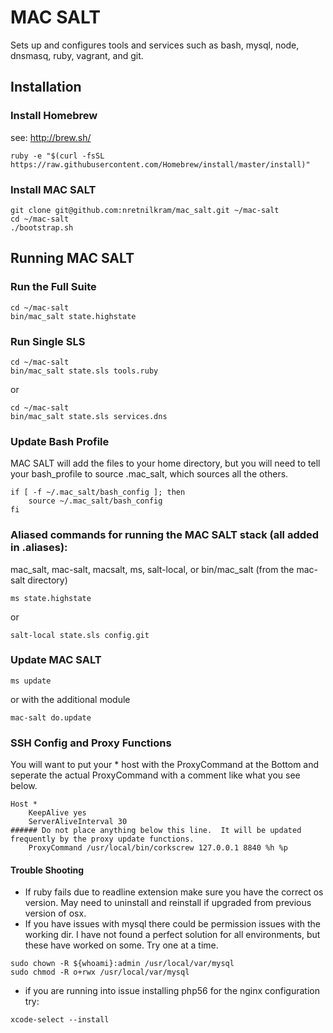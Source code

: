 # MAC SALT

Sets up and configures tools and services such as bash, mysql, node, dnsmasq, ruby, vagrant, and git.

## Installation


### Install Homebrew

see: http://brew.sh/

```
ruby -e "$(curl -fsSL https://raw.githubusercontent.com/Homebrew/install/master/install)"
```


### Install MAC SALT

```
git clone git@github.com:nretnilkram/mac_salt.git ~/mac-salt
cd ~/mac-salt
./bootstrap.sh
```


## Running MAC SALT

### Run the Full Suite

```
cd ~/mac-salt
bin/mac_salt state.highstate
```


### Run Single SLS

```
cd ~/mac-salt
bin/mac_salt state.sls tools.ruby
```
or

```
cd ~/mac-salt
bin/mac_salt state.sls services.dns
```


### Update Bash Profile

MAC SALT will add the files to your home directory, but you will need to tell your bash_profile to source .mac_salt, which sources all the others.

```
if [ -f ~/.mac_salt/bash_config ]; then
	source ~/.mac_salt/bash_config
fi
```


### Aliased commands for running the MAC SALT stack (all added in .aliases):

mac_salt, mac-salt, macsalt, ms, salt-local, or bin/mac_salt (from the mac-salt directory)

```
ms state.highstate
```
or
```
salt-local state.sls config.git
```


### Update MAC SALT

```
ms update
```
or with the additional module
```
mac-salt do.update
```


### SSH Config and Proxy Functions

You will want to put your * host with the ProxyCommand at the Bottom and seperate the actual ProxyCommand with a comment like what you see below.

```
Host * 
	KeepAlive yes
	ServerAliveInterval 30
###### Do not place anything below this line.  It will be updated frequently by the proxy update functions.
	ProxyCommand /usr/local/bin/corkscrew 127.0.0.1 8840 %h %p
```


#### Trouble Shooting
* If ruby fails due to readline extension make sure you have the correct os version. May need to uninstall and reinstall if upgraded from previous version of osx.
* If you have issues with mysql there could be permission issues with the working dir. I have not found a perfect solution for all environments, but these have worked on some.  Try one at a time.
```
sudo chown -R ${whoami}:admin /usr/local/var/mysql
sudo chmod -R o+rwx /usr/local/var/mysql
```

* if you are running into issue installing php56 for the nginx configuration try:
```
xcode-select --install
```
